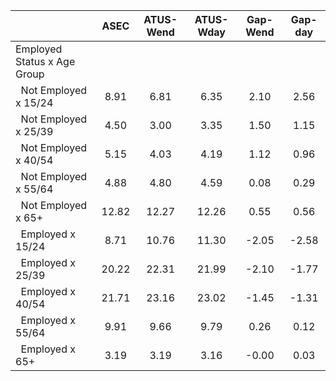 
|                      |         ASEC |    ATUS-Wend |    ATUS-Wday |     Gap-Wend |      Gap-day |
| -------------------- | :----------: | :----------: | :----------: | :----------: | :----------: |
| Employed Status x Age Group |              |              |              |              |              |
| &nbsp;&nbsp;Not Employed x 15/24 |         8.91 |         6.81 |         6.35 |         2.10 |         2.56 |
| &nbsp;&nbsp;Not Employed x 25/39 |         4.50 |         3.00 |         3.35 |         1.50 |         1.15 |
| &nbsp;&nbsp;Not Employed x 40/54 |         5.15 |         4.03 |         4.19 |         1.12 |         0.96 |
| &nbsp;&nbsp;Not Employed x 55/64 |         4.88 |         4.80 |         4.59 |         0.08 |         0.29 |
| &nbsp;&nbsp;Not Employed x 65+ |        12.82 |        12.27 |        12.26 |         0.55 |         0.56 |
| &nbsp;&nbsp;Employed x 15/24 |         8.71 |        10.76 |        11.30 |        -2.05 |        -2.58 |
| &nbsp;&nbsp;Employed x 25/39 |        20.22 |        22.31 |        21.99 |        -2.10 |        -1.77 |
| &nbsp;&nbsp;Employed x 40/54 |        21.71 |        23.16 |        23.02 |        -1.45 |        -1.31 |
| &nbsp;&nbsp;Employed x 55/64 |         9.91 |         9.66 |         9.79 |         0.26 |         0.12 |
| &nbsp;&nbsp;Employed x 65+ |         3.19 |         3.19 |         3.16 |        -0.00 |         0.03 |

